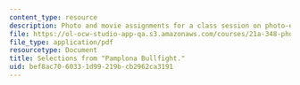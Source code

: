 ```yaml
---
content_type: resource
description: Photo and movie assignments for a class session on photo-essays and photo-ethnography.
file: https://ol-ocw-studio-app-qa.s3.amazonaws.com/courses/21a-348-photography-and-truth-spring-2008/bef8ac7060331d99219bcb2962ca3191_MIT21A_348S08_pamplona.pdf
file_type: application/pdf
resourcetype: Document
title: Selections from "Pamplona Bullfight."
uid: bef8ac70-6033-1d99-219b-cb2962ca3191
---
```

